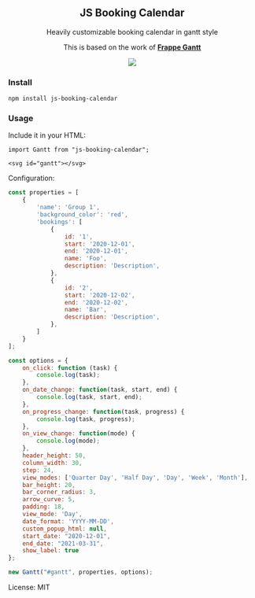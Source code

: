 <div align="center">
    <h2>JS Booking Calendar</h2>
    <p align="center">
        <p>Heavily customizable booking calendar in gantt style</p>
        <p>This is based on the work of <a href="https://frappe.github.io/gantt"><b>Frappe Gantt</b></a></p>
    </p>
</div>

<p align="center">
    <a href="https://frappe.github.io/gantt">
        <img src="https://user-images.githubusercontent.com/867456/102086034-c0845500-3e17-11eb-98c7-e65c62494f36.png">
    </a>
</p>

### Install
```
npm install js-booking-calendar
```

### Usage
Include it in your HTML:
```
import Gantt from "js-booking-calendar";

<svg id="gantt"></svg>
```

Configuration:
```js
const properties = [
    {
        'name': 'Group 1',
        'background_color': 'red',
        'bookings': [
            {
                id: '1',
                start: '2020-12-01',
                end: '2020-12-01',
                name: 'Foo',
                description: 'Description',
            },
            {
                id: '2',
                start: '2020-12-02',
                end: '2020-12-02',
                name: 'Bar',
                description: 'Description',
            },
        ]
    }	
];

const options = {
    on_click: function (task) {
        console.log(task);
    },
    on_date_change: function(task, start, end) {
        console.log(task, start, end);
    },
    on_progress_change: function(task, progress) {
        console.log(task, progress);
    },
    on_view_change: function(mode) {
        console.log(mode);
    },
    header_height: 50,
    column_width: 30,
    step: 24,
    view_modes: ['Quarter Day', 'Half Day', 'Day', 'Week', 'Month'],
    bar_height: 20,
    bar_corner_radius: 3,
    arrow_curve: 5,
    padding: 18,
    view_mode: 'Day',   
    date_format: 'YYYY-MM-DD',
    custom_popup_html: null,
    start_date: "2020-12-01",
    end_date: "2021-03-31",
    show_label: true
};

new Gantt("#gantt", properties, options); 
```

License: MIT
